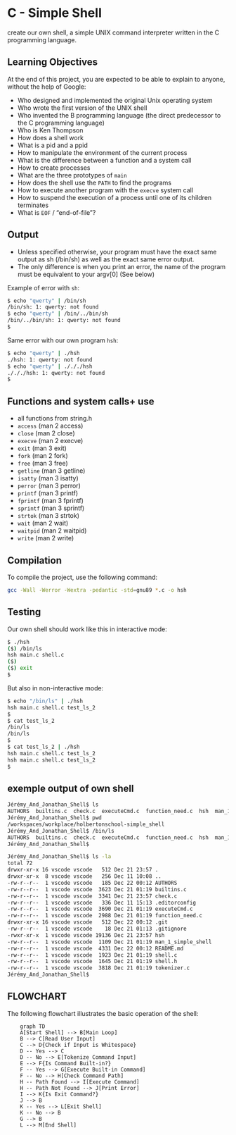 # C - Simple Shell

create our own shell, a simple UNIX command interpreter written in the C programming language.

## Learning Objectives

At the end of this project, you are expected to be able to explain to anyone, without the help of Google:
- Who designed and implemented the original Unix operating system
- Who wrote the first version of the UNIX shell
- Who invented the B programming language (the direct predecessor to the C programming language)
- Who is Ken Thompson
- How does a shell work
- What is a pid and a ppid
- How to manipulate the environment of the current process
- What is the difference between a function and a system call
- How to create processes
- What are the three prototypes of `main`
- How does the shell use the `PATH` to find the programs
- How to execute another program with the `execve` system call
- How to suspend the execution of a process until one of its children terminates
- What is `EOF` / “end-of-file”?


## Output

- Unless specified otherwise, your program must have the exact same output as sh (/bin/sh) as well as the exact same error output.
- The only difference is when you print an error, the name of the program must be equivalent to your argv[0] (See below)

Example of error with `sh`:
```bash
$ echo "qwerty" | /bin/sh
/bin/sh: 1: qwerty: not found
$ echo "qwerty" | /bin/../bin/sh
/bin/../bin/sh: 1: qwerty: not found
$
```

Same error with our own program `hsh`:
```bash
$ echo "qwerty" | ./hsh
./hsh: 1: qwerty: not found
$ echo "qwerty" | ./././hsh
./././hsh: 1: qwerty: not found
$
```

## Functions and system calls+ use

- all functions from string.h
- `access` (man 2 access)
- `close` (man 2 close)
- `execve` (man 2 execve)
- `exit` (man 3 exit)
- `fork` (man 2 fork)
- `free` (man 3 free)
- `getline` (man 3 getline)
- `isatty` (man 3 isatty)
- `perror` (man 3 perror)
- `printf` (man 3 printf)
- `fprintf` (man 3 fprintf)
- `sprintf` (man 3 sprintf)
- `strtok` (man 3 strtok)
- `wait` (man 2 wait)
- `waitpid` (man 2 waitpid)
- `write` (man 2 write)

## Compilation

To compile the project, use the following command:
```bash
gcc -Wall -Werror -Wextra -pedantic -std=gnu89 *.c -o hsh
```

## Testing

Our own shell should work like this in interactive mode:

```bash
$ ./hsh
($) /bin/ls
hsh main.c shell.c
($)
($) exit
$
```

But also in non-interactive mode:

```bash
$ echo "/bin/ls" | ./hsh
hsh main.c shell.c test_ls_2
$
$ cat test_ls_2
/bin/ls
/bin/ls
$
$ cat test_ls_2 | ./hsh
hsh main.c shell.c test_ls_2
hsh main.c shell.c test_ls_2
$
```
## exemple output of own shell

```bash
Jérémy_And_Jonathan_Shell$ ls
AUTHORS  builtins.c  check.c  executeCmd.c  function_need.c  hsh  man_1_simple_shell  README.md  shell.c  shell.h  tokenizer.c
Jérémy_And_Jonathan_Shell$ pwd
/workspaces/workplace/holbertonschool-simple_shell
Jérémy_And_Jonathan_Shell$ /bin/ls
AUTHORS  builtins.c  check.c  executeCmd.c  function_need.c  hsh  man_1_simple_shell  README.md  shell.c  shell.h  tokenizer.c
Jérémy_And_Jonathan_Shell$ 
```

```bash
Jérémy_And_Jonathan_Shell$ ls -la
total 72
drwxr-xr-x 16 vscode vscode   512 Dec 21 23:57 .
drwxr-xr-x  8 vscode vscode   256 Dec 11 10:08 ..
-rw-r--r--  1 vscode vscode   185 Dec 22 00:12 AUTHORS
-rw-r--r--  1 vscode vscode  3623 Dec 21 01:19 builtins.c
-rw-r--r--  1 vscode vscode  3341 Dec 21 23:57 check.c
-rw-r--r--  1 vscode vscode   336 Dec 11 15:13 .editorconfig
-rw-r--r--  1 vscode vscode  3690 Dec 21 01:19 executeCmd.c
-rw-r--r--  1 vscode vscode  2988 Dec 21 01:19 function_need.c
drwxr-xr-x 16 vscode vscode   512 Dec 22 00:12 .git
-rw-r--r--  1 vscode vscode    18 Dec 21 01:13 .gitignore
-rwxr-xr-x  1 vscode vscode 19136 Dec 21 23:57 hsh
-rw-r--r--  1 vscode vscode  1109 Dec 21 01:19 man_1_simple_shell
-rw-r--r--  1 vscode vscode  4331 Dec 22 00:12 README.md
-rw-r--r--  1 vscode vscode  1923 Dec 21 01:19 shell.c
-rw-r--r--  1 vscode vscode  1645 Dec 21 01:19 shell.h
-rw-r--r--  1 vscode vscode  3818 Dec 21 01:19 tokenizer.c
Jérémy_And_Jonathan_Shell$ 
```

## FLOWCHART

The following flowchart illustrates the basic operation of the shell:

```mermaid
    graph TD
    A[Start Shell] --> B[Main Loop]
    B --> C[Read User Input]
    C --> D{Check if Input is Whitespace}
    D -- Yes --> C
    D -- No --> E[Tokenize Command Input]
    E --> F{Is Command Built-in?}
    F -- Yes --> G[Execute Built-in Command]
    F -- No --> H[Check Command Path]
    H -- Path Found --> I[Execute Command]
    H -- Path Not Found --> J[Print Error]
    I --> K{Is Exit Command?}
    J --> B
    K -- Yes --> L[Exit Shell]
    K -- No --> B
    G --> B
    L --> M[End Shell]